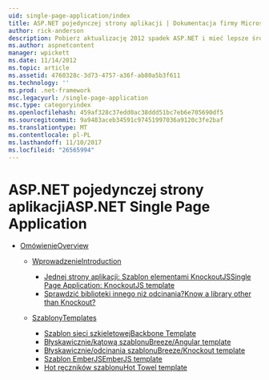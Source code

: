 ```yaml
---
uid: single-page-application/index
title: ASP.NET pojedynczej strony aplikacji | Dokumentacja firmy Microsoft
author: rick-anderson
description: Pobierz aktualizację 2012 spadek ASP.NET i mieć lepsze środowisko na trasie do tworzenia aplikacji z znaczących interakcji po stronie klienta za pomocą JavaScrip...
ms.author: aspnetcontent
manager: wpickett
ms.date: 11/14/2012
ms.topic: article
ms.assetid: 4760328c-3d73-4757-a36f-ab80a5b3f611
ms.technology: ''
ms.prod: .net-framework
msc.legacyurl: /single-page-application
msc.type: categoryindex
ms.openlocfilehash: 459af328c37edd0ac38ddd51bc7eb6e705690df5
ms.sourcegitcommit: 9a9483aceb34591c97451997036a9120c3fe2baf
ms.translationtype: MT
ms.contentlocale: pl-PL
ms.lasthandoff: 11/10/2017
ms.locfileid: "26565994"
---
```

<a name="aspnet-single-page-application"></a><span data-ttu-id="90004-103">ASP.NET pojedynczej strony aplikacji</span><span class="sxs-lookup"><span data-stu-id="90004-103">ASP.NET Single Page Application</span></span>
====================
- [<span data-ttu-id="90004-104">Omówienie</span><span class="sxs-lookup"><span data-stu-id="90004-104">Overview</span></span>](overview/index.md)

    - [<span data-ttu-id="90004-105">Wprowadzenie</span><span class="sxs-lookup"><span data-stu-id="90004-105">Introduction</span></span>](overview/introduction/index.md)

        - [<span data-ttu-id="90004-106">Jednej strony aplikacji: Szablon elementami KnockoutJS</span><span class="sxs-lookup"><span data-stu-id="90004-106">Single Page Application: KnockoutJS template</span></span>](overview/introduction/knockoutjs-template.md)
        - [<span data-ttu-id="90004-107">Sprawdzić biblioteki innego niż odcinania?</span><span class="sxs-lookup"><span data-stu-id="90004-107">Know a library other than Knockout?</span></span>](overview/introduction/other-libraries.md)
    - [<span data-ttu-id="90004-108">Szablony</span><span class="sxs-lookup"><span data-stu-id="90004-108">Templates</span></span>](overview/templates/index.md)

        - [<span data-ttu-id="90004-109">Szablon sieci szkieletowej</span><span class="sxs-lookup"><span data-stu-id="90004-109">Backbone Template</span></span>](overview/templates/backbonejs-template.md)
        - [<span data-ttu-id="90004-110">Błyskawicznie/kątową szablonu</span><span class="sxs-lookup"><span data-stu-id="90004-110">Breeze/Angular template</span></span>](overview/templates/breezeangular-template.md)
        - [<span data-ttu-id="90004-111">Błyskawicznie/odcinania szablonu</span><span class="sxs-lookup"><span data-stu-id="90004-111">Breeze/Knockout template</span></span>](overview/templates/breezeknockout-template.md)
        - [<span data-ttu-id="90004-112">Szablon EmberJS</span><span class="sxs-lookup"><span data-stu-id="90004-112">EmberJS template</span></span>](overview/templates/emberjs-template.md)
        - [<span data-ttu-id="90004-113">Hot ręczników szablonu</span><span class="sxs-lookup"><span data-stu-id="90004-113">Hot Towel template</span></span>](overview/templates/hottowel-template.md)
